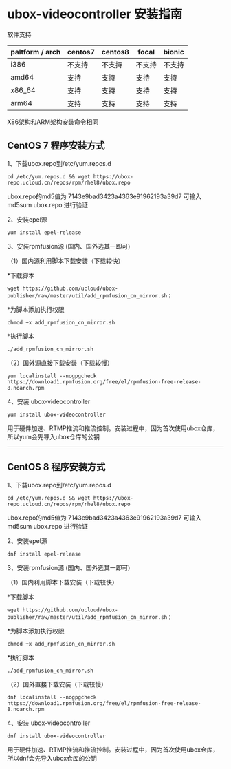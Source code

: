 # ubox-videocontroller 安装指南

软件支持

|  paltform / arch   | centos7  | centos8  |  focal  |  bionic 
|  ----  | ----  | ----  | ----  | ----  |
| i386  | 不支持 | 不支持 | 不支持 | 不支持 |
| amd64  | 支持 | 支持 | 支持 | 支持 |
|  x86_64  | 支持 | 支持 | 支持 | 支持 |
|  arm64  | 支持 | 支持 | 支持 | 支持 |

X86架构和ARM架构安装命令相同  
## CentOS 7 程序安装方式

1、下载ubox.repo到/etc/yum.repos.d

    cd /etc/yum.repos.d && wget https://ubox-repo.ucloud.cn/repos/rpm/rhel8/ubox.repo

ubox.repo的md5值为 7143e9bad3423a4363e91962193a39d7 可输入 md5sum ubox.repo 进行验证

2、安装epel源

    yum install epel-release

3、安装rpmfusion源  (国内、国外选其一即可)

（1）国内源利用脚本下载安装（下载较快）

   \*下载脚本  

    wget https://github.com/ucloud/ubox-publisher/raw/master/util/add_rpmfusion_cn_mirror.sh；

   \*为脚本添加执行权限  

    chmod +x add_rpmfusion_cn_mirror.sh

   \*执行脚本  

    ./add_rpmfusion_cn_mirror.sh

（2）国外源直接下载安装（下载较慢）

    yum localinstall --nogpgcheck https://download1.rpmfusion.org/free/el/rpmfusion-free-release-8.noarch.rpm

4、安装 ubox-videocontroller

    yum install ubox-videocontroller

用于硬件加速、RTMP推流和推流控制。安装过程中，因为首次使用ubox仓库，所以yum会先导入ubox仓库的公钥  

----------


## CentOS 8 程序安装方式

1、下载ubox.repo到/etc/yum.repos.d

    cd /etc/yum.repos.d && wget https://ubox-repo.ucloud.cn/repos/rpm/rhel8/ubox.repo

ubox.repo的md5值为 7143e9bad3423a4363e91962193a39d7 可输入 md5sum ubox.repo 进行验证

2、安装epel源

    dnf install epel-release

3、安装rpmfusion源   (国内、国外选其一即可)

（1）国内利用脚本下载安装（下载较快）

   \*下载脚本  

    wget https://github.com/ucloud/ubox-publisher/raw/master/util/add_rpmfusion_cn_mirror.sh；

   \*为脚本添加执行权限  

    chmod +x add_rpmfusion_cn_mirror.sh

   \*执行脚本  

    ./add_rpmfusion_cn_mirror.sh

（2）国外直接下载安装（下载较慢）

    dnf localinstall --nogpgcheck https://download1.rpmfusion.org/free/el/rpmfusion-free-release-8.noarch.rpm

4、安装 ubox-videocontroller

    dnf install ubox-videocontroller

用于硬件加速、RTMP推流和推流控制。安装过程中，因为首次使用ubox仓库，所以dnf会先导入ubox仓库的公钥  
